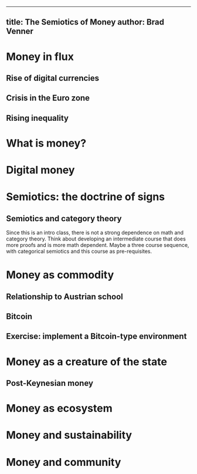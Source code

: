 ---
title:  The Semiotics of Money
author:  Brad Venner
----
# Money in flux
## Rise of digital currencies
## Crisis in the Euro zone
## Rising inequality

# What is money?
<!---
Overview of the various themes of the course.

Could probably use Bernard Lietaer's videos here.
--->
# Digital money
<!---
I'd like to use one of the open-source digital
platforms for the design of money.  Perhaps Ethereum.

Another possibility would be the categorical 
informatics platform AQL.  This has the advantage
of clear syntax, a graphical design, categorical 
semantics
--->

# Semiotics:  the doctrine of signs

## Semiotics and category theory
Since this is an intro class, there is not a
strong dependence on math and category theory.  Think about
developing an intermediate course that does more 
proofs and is more math dependent.  Maybe a three course
sequence, with categorical semiotics and this course as 
pre-requisites.

# Money as commodity

## Relationship to Austrian school

## Bitcoin

## Exercise:  implement a Bitcoin-type environment

# Money as a creature of the state

## Post-Keynesian money

# Money as ecosystem

#
# Money and sustainability

# Money and community
    